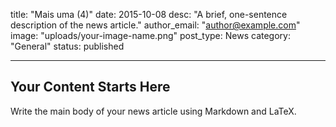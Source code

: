 title: "Mais uma (4)"
date: 2015-10-08
desc: "A brief, one-sentence description of the news article."
author_email: "author@example.com"
image: "uploads/your-image-name.png"
post_type: News
category: "General" 
status: published

---

## Your Content Starts Here

Write the main body of your news article using Markdown and LaTeX.